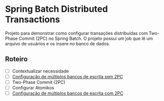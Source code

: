 # Spring Batch Distributed Transactions

Projeto para demonstrar como configurar transações distribuídas com Two-Phase Commit (2PC) no Spring Batch.
O projeto possui um job que lê um arquivo de usuários e os insere no banco de dados.

## Roteiro

- [ ] Contextualizar necessidade
- [ ] [Configuração de múltiplos bancos de escrita sem 2PC](https://github.com/giuliana-bezerra/sb-distributed-transactions/tree/v1.0)
- [ ] Two-Phase Commit (2PC)
- [ ] Configurar Atomikos
- [ ] [Configuração de múltiplos bancos de escrita com 2PC](https://github.com/giuliana-bezerra/sb-distributed-transactions/tree/v2.0)
